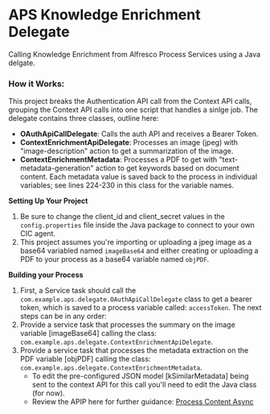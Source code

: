 # APS Knowledge Enrichment Delegate
Calling Knowledge Enrichment from Alfresco Process Services using a Java delgate.

### How it Works:
This project breaks the Authentication API call from the Context API calls, grouping the Context API calls into one script that handles a sinlge job.
The delegate contains three classes, outline here:
- **OAuthApiCallDelegate**: Calls the auth API and receives a Bearer Token.
- **ContextEnrichmentApiDelegate**: Processes an image (jpeg) with "image-description" action to get a summarization of the image.
- **ContextEnrichmentMetadata**: Processes a PDF to get with "text-metadata-generation" action to get keywords based on document content. Each metadata value is saved back to the process in individual variables; see lines 224-230 in this class for the variable names.

**Setting Up Your Project**
1. Be sure to change the client_id and client_secret values in the ```config.properties``` file inside the Java package to connect to your own CIC agent.
2. This project assumes you're importing or uploading a jpeg image as a base64 variabled named ```imageBase64``` and either creating or uploading a PDF to your process as a base64 variable named ```objPDF```.

**Building your Process**
1. First, a Service task should call the ```com.example.aps.delegate.OAuthApiCallDelegate``` class to get a bearer token, which is saved to a process variable called: ```accessToken```.
The next steps can be in any order:
2. Provide a service task that processes the summary on the image variable [imageBase64] calling the class: ```com.example.aps.delegate.ContextEnrichmentApiDelegate```.
3. Provide a service task that processes the metadata extraction on the PDF variable [objPDF] calling the class: ```com.example.aps.delegate.ContextEnrichmentMetadata```.
   - To edit the pre-configured JSON model [kSimilarMetadata] being sent to the context API for this call you'll need to edit the Java class (for now). 
   - Review the APIP here for further guidance: [Process Content Async](https://hyland.github.io/ContentIntelligence-Docs/KnowledgeEnrichment/Reference/Context%20API/Endpoints/process-content-asynchronously)

